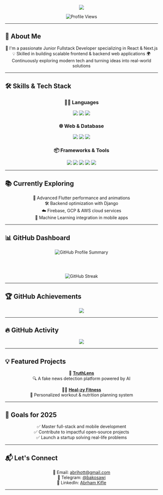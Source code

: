 <!-- Profile Introduction -->
<p align="center">
  <img src="https://readme-typing-svg.herokuapp.com?font=Fira+Code&size=28&pause=1000&color=FF8C00&center=true&vCenter=true&width=600&lines=Welcome+This+is+Abreham,+Enjoy" />
</p>

<p align="center">
  <img src="https://komarev.com/ghpvc/?username=abrhot&style=flat-square&color=blue" alt="Profile Views" />
</p>

---

## 🚀 About Me

<div align="center">

🎯 I'm a passionate Junior Fullstack Developer specializing in React & Next.js
💡 Skilled in building scalable frontend & backend web applications
🌍 Continuously exploring modern tech and turning ideas into real-world solutions

</div>

---

## 🛠️ Skills & Tech Stack

<div align="center">

### 👨‍💻 Languages  
<img src="https://img.shields.io/badge/JavaScript-F7DF1E?style=for-the-badge&logo=javascript&logoColor=black" />
<img src="https://img.shields.io/badge/Python-3776AB?style=for-the-badge&logo=python&logoColor=white" />
<img src="https://img.shields.io/badge/Dart-0175C2?style=for-the-badge&logo=dart&logoColor=white" />


### 🌐 Web & Database  
<img src="https://img.shields.io/badge/HTML5-E34F26?style=for-the-badge&logo=html5&logoColor=white" />
<img src="https://img.shields.io/badge/CSS3-1572B6?style=for-the-badge&logo=css3&logoColor=white" />
<img src="https://img.shields.io/badge/MySQL-4479A1?style=for-the-badge&logo=mysql&logoColor=white" />

### 📦 Frameworks & Tools  
<img src="https://img.shields.io/badge/Flutter-02569B?style=for-the-badge&logo=flutter&logoColor=white" />
<img src="https://img.shields.io/badge/Node.js-339933?style=for-the-badge&logo=nodedotjs&logoColor=white" />
<img src="https://img.shields.io/badge/Firebase-FFCA28?style=for-the-badge&logo=firebase&logoColor=black" />
<img src="https://img.shields.io/badge/Git-F05032?style=for-the-badge&logo=git&logoColor=white" />
<img src="https://img.shields.io/badge/VS%20Code-007ACC?style=for-the-badge&logo=visual-studio-code&logoColor=white" />

</div>

---

## 📚 Currently Exploring

<div align="center">

🚀 Advanced Flutter performance and animations  
🛠 Backend optimization with Django  
☁️ Firebase, GCP & AWS cloud services  
🧠 Machine Learning integration in mobile apps  

</div>

---

## 📊 GitHub Dashboard

<div align="center"> 
  <!-- Profile Summary Card -->
  <img src="https://github-profile-summary-cards.vercel.app/api/cards/profile-details?username=abrhot&theme=radical" alt="GitHub Profile Summary"/>

  <br/><br/>

  <!-- GitHub Streak Stats (working domain) -->
  <img src="https://streak-stats.demolab.com?user=abrhot&theme=radical&hide_border=true" alt="GitHub Streak"/>
</div>

---

## 🏆 GitHub Achievements

<div align="center">
  <img src="https://github-profile-trophy.vercel.app/?username=abrhot&theme=radical&column=6&margin-w=10&margin-h=10" />
</div>

---

## 🔥 GitHub Activity

<div align="center">
  <img src="https://github-readme-activity-graph.vercel.app/graph?username=abrhot&theme=react-dark&hide_border=true" />
</div>

---

## 💡 Featured Projects

<div align="center">

🚀 [**TruthLens**](https://github.com/abrhot/TruthLens)  
🔍 A fake news detection platform powered by AI  

🧘‍♂️ [**Heal-zy Fitness**](https://github.com/abrhot/Heal-zy)  
💪 Personalized workout & nutrition planning system  

</div>

---

## 🎯 Goals for 2025

<div align="center">

✅ Master full-stack and mobile development  
✅ Contribute to impactful open-source projects  
✅ Launch a startup solving real-life problems  

</div>

---

## 📬 Let's Connect

<div align="center">

📧 Email: [abrihott@gmail.com](mailto:abrihott@gmail.com)  
💬 Telegram: [@bakosawi](https://t.me/bakosawi)  
💼 LinkedIn: [Abrham Kifle](https://www.linkedin.com/in/abrham-kifle)  


</div>

---
